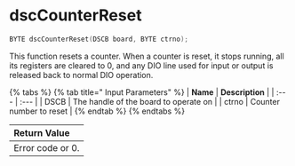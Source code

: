 # dscCounterReset

```c
BYTE dscCounterReset(DSCB board, BYTE ctrno);
```

This function resets a counter. When a counter is reset, it stops running, all its registers are cleared to 0, and any DIO line used for input or output is released back to normal DIO operation.

{% tabs %}
{% tab title=" Input Parameters" %}
| **Name** | **Description** |
| :--- | :--- |
| DSCB  | The handle of the board to operate on |
| ctrno | Counter number to reset |
{% endtab %}
{% endtabs %}

| Return Value |
| :--- |
| Error code or 0. |

